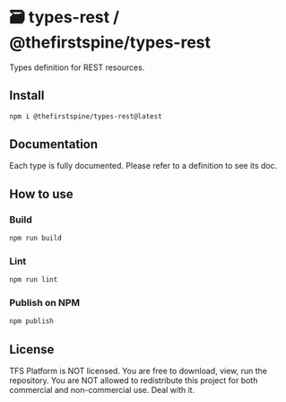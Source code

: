 # 🗃 types-rest / @thefirstspine/types-rest

Types definition for REST resources.

## Install

```bash
npm i @thefirstspine/types-rest@latest
```

## Documentation

Each type is fully documented. Please refer to a definition to see its doc.

## How to use

### Build

```bash
npm run build
```

### Lint

```bash
npm run lint
```

### Publish on NPM

```bash
npm publish
```

## License

TFS Platform is NOT licensed. You are free to download, view, run the repository. You are NOT allowed to redistribute this project for both commercial and non-commercial use. Deal with it.
